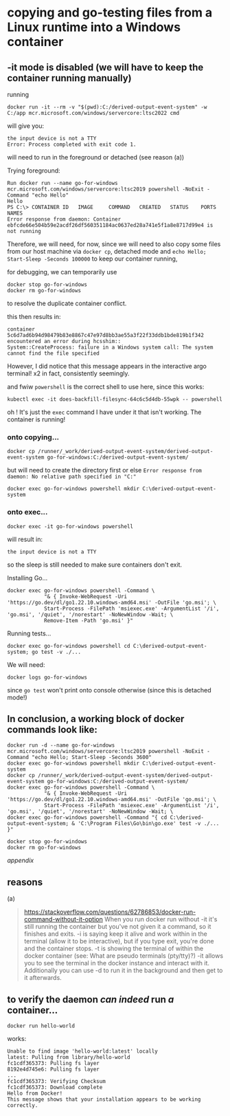 # copying and go-testing files from a Linux runtime into a Windows container

## -it mode is disabled (we will have to keep the container running manually) 

running 
```
docker run -it --rm -v "$(pwd):C:/derived-output-event-system" -w C:/app mcr.microsoft.com/windows/servercore:ltsc2022 cmd
```
will give you:
```
the input device is not a TTY
Error: Process completed with exit code 1.
```

will need to run in the foreground or detached (see reason (a))

Trying foreground:
```
Run docker run --name go-for-windows mcr.microsoft.com/windows/servercore:ltsc2019 powershell -NoExit -Command "echo Hello"
Hello
PS C:\> CONTAINER ID   IMAGE     COMMAND   CREATED   STATUS    PORTS     NAMES
Error response from daemon: Container ebfcde66e504b59e2acdf26df560351184ac0637ed28a741e5f1a8e8717d99e4 is not running
```
Therefore, we will need, for now, since we will need to also copy some files from our host machine via `docker cp`, 
detached mode and `echo Hello; Start-Sleep -Seconds 100000` to keep our container running,

for debugging, we can temporarily use
```
docker stop go-for-windows
docker rm go-for-windows
```
to resolve the duplicate container conflict.

this then results in:
```
container 5c6d7ad6b94d98479b83e8867c47e97d8bb3ae55a3f22f33ddb1bde819b1f342 encountered an error during hcsshim::
System::CreateProcess: failure in a Windows system call: The system cannot find the file specified
```

However, I did notice that this message appears in the interactive argo terminal! x2 in fact, consistently seemingly.

and fwiw `powershell` is the correct shell to use here, since this works:
```
kubectl exec -it does-backfill-filesync-64c6c5d4db-55wpk -- powershell
```

oh ! It's just the `exec` command I have under it that isn't working. The container is running!

### onto copying...

```
docker cp /runner/_work/derived-output-event-system/derived-output-event-system go-for-windows:C:/derived-output-event-system/
```

but will need to create the directory first or else `Error response from daemon: No relative path specified in "C:"`

```
docker exec go-for-windows powershell mkdir C:\derived-output-event-system
```

### onto exec...

```
docker exec -it go-for-windows powershell
```
will result in:
```
the input device is not a TTY
```

so the sleep is still needed to make sure containers don't exit.

Installing Go...
```
docker exec go-for-windows powershell -Command \
            "& { Invoke-WebRequest -Uri 'https://go.dev/dl/go1.22.10.windows-amd64.msi' -OutFile 'go.msi'; \
            Start-Process -FilePath 'msiexec.exe' -ArgumentList '/i', 'go.msi', '/quiet', '/norestart' -NoNewWindow -Wait; \
            Remove-Item -Path 'go.msi' }"
```

Running tests...
```
docker exec go-for-windows powershell cd C:\derived-output-event-system; go test -v ./...
```
We will need:
```
docker logs go-for-windows
```
since `go test` won't print onto console otherwise (since this is detached mode!)

## In conclusion, a working block of docker commands look like:

```
docker run -d --name go-for-windows mcr.microsoft.com/windows/servercore:ltsc2019 powershell -NoExit -Command "echo Hello; Start-Sleep -Seconds 3600"
docker exec go-for-windows powershell mkdir C:\derived-output-event-system
docker cp /runner/_work/derived-output-event-system/derived-output-event-system go-for-windows:C:/derived-output-event-system/
docker exec go-for-windows powershell -Command \
            "& { Invoke-WebRequest -Uri 'https://go.dev/dl/go1.22.10.windows-amd64.msi' -OutFile 'go.msi'; \
            Start-Process -FilePath 'msiexec.exe' -ArgumentList '/i', 'go.msi', '/quiet', '/norestart' -NoNewWindow -Wait; \
docker exec go-for-windows powershell -Command "{ cd C:\derived-output-event-system; & 'C:\Program Files\Go\bin\go.exe' test -v ./... }"

docker stop go-for-windows
docker rm go-for-windows
```




*appendix*

## reasons
(a)
> https://stackoverflow.com/questions/62786853/docker-run-command-without-it-option
When you run docker run without -it it's still running the container but you've not given it a command, so it finishes and exits.
-i is saying keep it alive and work within in the terminal (allow it to be interactive), but if you type exit, you're done and the container stops.
-t is showing the terminal of within the docker container (see: What are pseudo terminals (pty/tty)?)
-it allows you to see the terminal in the docker instance and interact with it.
Additionally you can use -d to run it in the background and then get to it afterwards.

## to verify the daemon *can indeed* run *a* container...

```
docker run hello-world
```
works:

```
Unable to find image 'hello-world:latest' locally
latest: Pulling from library/hello-world
fc1cdf365373: Pulling fs layer
8192e4d745e6: Pulling fs layer
...
fc1cdf365373: Verifying Checksum
fc1cdf365373: Download complete
Hello from Docker!
This message shows that your installation appears to be working correctly.
```

